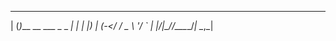  ___  _                   _ 
|   \(_)___ __ ___ _ _ __| |
| |) | (_-</ _/ _ \ '_/ _` |
|___/|_/__/\__\___/_| \__,_|